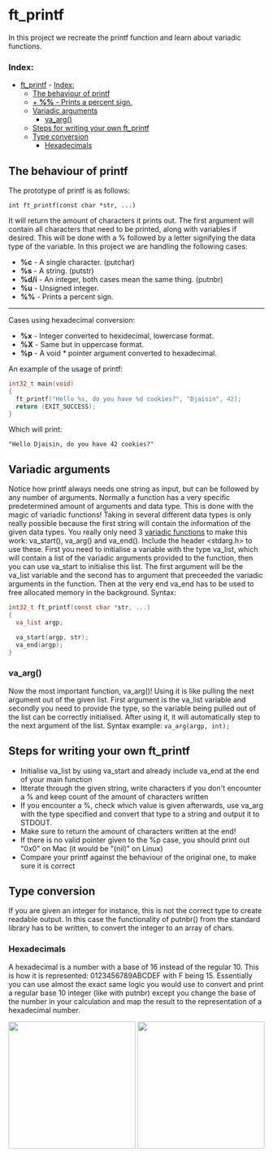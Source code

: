 # ft_printf
In this project we recreate the printf function and learn about variadic functions. 

### Index:
- [ft_printf](#ft_printf)
		- [Index:](#index)
	- [The behaviour of printf](#the-behaviour-of-printf)
	- [+ **%%**      - Prints a percent sign.](#---------prints-a-percent-sign)
	- [Variadic arguments](#variadic-arguments)
		- [va_arg()](#va_arg)
	- [Steps for writing your own ft_printf](#steps-for-writing-your-own-ft_printf)
	- [Type conversion](#type-conversion)
		- [Hexadecimals](#hexadecimals)

## The behaviour of printf
The prototype of printf is as follows: 
```
int	ft_printf(const char *str, ...)
```
It will return the amount of characters it prints out. The first argument will contain all characters that need to be printed, along with variables if desired. This will be done with a % followed by a letter signifying the data type of the variable. 
In this project we are handling the following cases: 

+ **%c**      - A single character. (putchar)
+ **%s**      - A string. (putstr)
+ **%d/i** - An integer, both cases mean the same thing. (putnbr)
+ **%u**      - Unsigned integer. 
+ **%%**      - Prints a percent sign.
-----------------------------------------
Cases using hexadecimal conversion: 
+ **%x**      - Integer converted to hexidecimal, lowercase format.
+ **%X**      - Same but in uppercase format.
+ **%p**      - A void * pointer argument converted to hexadecimal.

An example of the usage of printf:
```c
int32_t main(void)
{
  ft_printf("Hello %s, do you have %d cookies?", "Djaisin", 42);
  return (EXIT_SUCCESS);
}
```
Which will print: 
``` 
"Hello Djaisin, do you have 42 cookies?"
```

## Variadic arguments
Notice how printf always needs one string as input, but can be followed by any number of arguments. Normally a function has a very specific predetermined amount of arguments and data type. This is done with the magic of variadic functions! Taking in several different data types is only really possible because the first string will contain the information of the given data types. 
You really only need 3 [variadic functions](https://linux.die.net/man/3/va_arg) to make this work: va_start(), va_arg() and va_end(). Include the header <stdarg.h> to use these. 
First you need to initialise a variable with the type va_list, which will contain a list of the variadic arguments provided to the function, then you can use va_start to initialise this list. The first argument will be the va_list variable and the second has to argument that preceeded the variadic arguments in the function. Then at the very end va_end has to be used to free allocated memory in the background. Syntax: 

```c
int32_t	ft_printf(const char *str, ...)
{
  va_list argp; 

  va_start(argp, str); 
  va_end(argp);
}
```
### va_arg()
Now the most important function, va_arg()! Using it is like pulling the next argument out of the given list. First argument is the va_list variable and secondly you need to provide the type, so the variable being pulled out of the list can be correctly initialised. After using it, it will automatically step to the next argument of the list. Syntax example: `va_arg(argp, int);`

## Steps for writing your own ft_printf
+ Initialise va_list by using va_start and already include va_end at the end of your main function
+ Itterate through the given string, write characters if you don't encounter a % and keep count of the amount of characters written
+ If you encounter a %, check which value is given afterwards, use va_arg with the type specified and convert that type to a string and output it to STDOUT.
+ Make sure to return the amount of characters written at the end!
+ If there is no valid pointer given to the %p case, you should print out "0x0" on Mac (it would be "(nil)" on Linux)
+ Compare your printf against the behaviour of the original one, to make sure it is correct

## Type conversion
If you are given an integer for instance, this is not the correct type to create readable output. In this case the functionality of putnbr() from the standard library has to be written, to convert the integer to an array of chars. 

### Hexadecimals 
A hexadecimal is a number with a base of 16 instead of the regular 10. This is how it is represented: 0123456789ABCDEF with F being 15.
Essentially you can use almost the exact same logic you would use to convert and print a regular base 10 integer (like with putnbr) except you change the base of the number in your calculation and map the result to the representation of a hexadecimal number.

<img src="https://user-images.githubusercontent.com/13866954/179416564-44ac2c37-600c-478c-a245-be5e811cfabb.png" height="250"/> <img src="https://user-images.githubusercontent.com/13866954/179412288-8f03a743-bed9-45c5-9188-e72e1c3939d3.png" height="250"/> 
